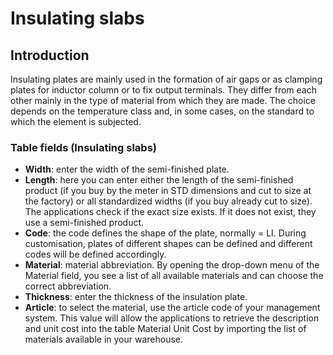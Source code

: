 # Insulating slabs

## Introduction
Insulating plates are mainly used in the formation of air gaps or as clamping plates for inductor column or to fix output terminals. They differ from each other mainly in the type of material from which they are made. The choice depends on the temperature class and, in some cases, on the standard to which the element is subjected.


### Table fields (Insulating slabs)

- **Width**: enter the width of the semi-finished plate.
- **Length**: here you can enter either the length of the semi-finished product (if you buy by the meter in STD dimensions and cut to size at the factory) or all standardized widths (if you buy already cut to size). The applications check if the exact size exists. If it does not exist, they use a semi-finished product.
- **Code**: the code defines the shape of the plate, normally = LI. During customisation, plates of different shapes can be defined and different codes will be defined accordingly.
- **Material**: material abbreviation. By opening the drop-down menu of the Material field, you see a list of all available materials and can choose the correct abbreviation.
- **Thickness**: enter the thickness of the insulation plate.
- **Article**: to select the material, use the article code of your management system. This value will allow the applications to retrieve the description and unit cost into the table Material Unit Cost by importing the list of materials available in your warehouse.
